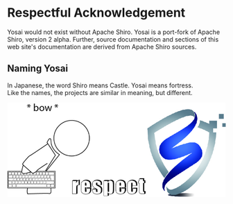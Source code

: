 # Respectful Acknowledgement

Yosai would not exist without Apache Shiro. Yosai is a port-fork of Apache Shiro, version 2 alpha.  Further, source documentation and sections of this web site's documentation are derived from Apache Shiro sources.

## Naming Yosai
In Japanese, the word Shiro means Castle.  Yosai means fortress.  
Like the names, the projects are similar in meaning, but different.

![](img/respect.jpg)

